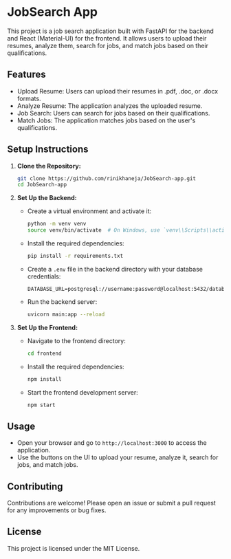 # JobSearch App

This project is a job search application built with FastAPI for the backend and React (Material-UI) for the frontend. It allows users to upload their resumes, analyze them, search for jobs, and match jobs based on their qualifications.

## Features

- Upload Resume: Users can upload their resumes in .pdf, .doc, or .docx formats.
- Analyze Resume: The application analyzes the uploaded resume.
- Job Search: Users can search for jobs based on their qualifications.
- Match Jobs: The application matches jobs based on the user's qualifications.

## Setup Instructions

1. **Clone the Repository:**
   ```bash
   git clone https://github.com/rinikhaneja/JobSearch-app.git
   cd JobSearch-app
   ```

2. **Set Up the Backend:**
   - Create a virtual environment and activate it:
     ```bash
     python -m venv venv
     source venv/bin/activate  # On Windows, use `venv\\Scripts\\activate`
     ```
   - Install the required dependencies:
     ```bash
     pip install -r requirements.txt
     ```
   - Create a `.env` file in the backend directory with your database credentials:
     ```
     DATABASE_URL=postgresql://username:password@localhost:5432/database_name
     ```
   - Run the backend server:
     ```bash
     uvicorn main:app --reload
     ```

3. **Set Up the Frontend:**
   - Navigate to the frontend directory:
     ```bash
     cd frontend
     ```
   - Install the required dependencies:
     ```bash
     npm install
     ```
   - Start the frontend development server:
     ```bash
     npm start
     ```

## Usage

- Open your browser and go to `http://localhost:3000` to access the application.
- Use the buttons on the UI to upload your resume, analyze it, search for jobs, and match jobs.

## Contributing

Contributions are welcome! Please open an issue or submit a pull request for any improvements or bug fixes.

## License

This project is licensed under the MIT License. 